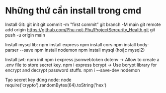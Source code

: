# Những thứ cần install trong cmd

Install Git:
git init
git commit -m "first commit”
git branch -M main
git remote add origin https://github.com/Phu-not-Phu/ProjectSercurity_Health.git
git push -u origin main

Install mysql lib:
npm install express 
npm install cors
npm install body-parser --save 
npm install nodemon 
npm install mysql (hoặc mysql2)

Install jwt:
npm init
npm i express jsonwebtoken dotenv
-> Allow to create a .env file to store secret key.
npm i express bcrypt
-> Use bcrypt library for encrypt and decrypt password stuffs.
npm i --save-dev nodemon

Tạo secret key dùng node:
node
require('crypto').randomBytes(64).toString('hex')

